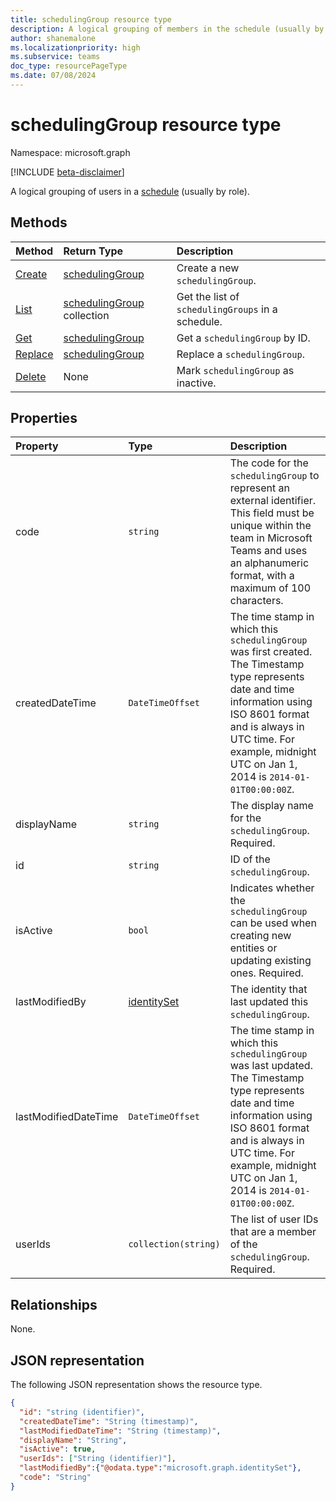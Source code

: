 ```yaml
---
title: schedulingGroup resource type
description: A logical grouping of members in the schedule (usually by role).
author: shanemalone
ms.localizationpriority: high
ms.subservice: teams
doc_type: resourcePageType
ms.date: 07/08/2024
---
```


# schedulingGroup resource type

Namespace: microsoft.graph

[!INCLUDE [beta-disclaimer](../../includes/beta-disclaimer.md)]

A logical grouping of users in a [schedule](schedule.md) (usually by role).

## Methods

| Method                                                             | Return Type                                      | Description                                       |
| :----------------------------------------------------------------- | :----------------------------------------------- | :------------------------------------------------ |
| [Create](../api/schedule-post-schedulinggroups.md) | [schedulingGroup](schedulinggroup.md)            | Create a new `schedulingGroup`.                   |
| [List](../api/schedule-list-schedulinggroups.md)  | [schedulingGroup](schedulinggroup.md) collection | Get the list of `schedulingGroups` in a schedule. |
| [Get](../api/schedulinggroup-get.md)               | [schedulingGroup](schedulinggroup.md)            | Get a `schedulingGroup` by ID.                    |
| [Replace](../api/schedulinggroup-put.md)           | [schedulingGroup](schedulinggroup.md)            | Replace a `schedulingGroup`.                      |
| [Delete](../api/schedulinggroup-delete.md)         | None                                             | Mark `schedulingGroup` as inactive.               |

## Properties

| Property             | Type                          | Description            |
|:---------------------|:------------------------------|:-----------------------|
| code          | `string`                      | The code for the `schedulingGroup` to represent an external identifier. This field must be unique within the team in Microsoft Teams and uses an alphanumeric format, with a maximum of 100 characters. |
| createdDateTime      | `DateTimeOffset`              | The time stamp in which this `schedulingGroup` was first created. The Timestamp type represents date and time information using ISO 8601 format and is always in UTC time. For example, midnight UTC on Jan 1, 2014 is `2014-01-01T00:00:00Z`. |
| displayName          | `string`                      | The display name for the `schedulingGroup`. Required.      |
| id                   | `string`                      | ID of the `schedulingGroup`.  |
| isActive             | `bool`                        | Indicates whether the `schedulingGroup` can be used when creating new entities or updating existing ones. Required.             |
| lastModifiedBy       | [identitySet](identityset.md) | The identity that last updated this `schedulingGroup`. |
| lastModifiedDateTime | `DateTimeOffset`              | The time stamp in which this `schedulingGroup` was last updated. The Timestamp type represents date and time information using ISO 8601 format and is always in UTC time. For example, midnight UTC on Jan 1, 2014 is `2014-01-01T00:00:00Z`.  |
| userIds              | `collection(string)`          | The list of user IDs that are a member of the `schedulingGroup`. Required.   |

## Relationships
None.

## JSON representation

The following JSON representation shows the resource type.

<!-- {
  "blockType": "resource",
  "keyProperty": "id",
  "@odata.type": "microsoft.graph.schedulingGroup",
  "baseType": "microsoft.graph.changeTrackedEntity"
}-->

```json
{
  "id": "string (identifier)",
  "createdDateTime": "String (timestamp)",
  "lastModifiedDateTime": "String (timestamp)",
  "displayName": "String",
  "isActive": true,
  "userIds": ["String (identifier)"],
  "lastModifiedBy":{"@odata.type":"microsoft.graph.identitySet"},
  "code": "String"
}
```

<!-- uuid: 8fcb5dbc-d5aa-4681-8e31-b001d5168d79
2015-10-25 14:57:30 UTC -->

<!--
{
  "type": "#page.annotation",
  "description": "schedulingGroup resource",
  "keywords": "",
  "section": "documentation",
  "tocPath": "",
  "suppressions": []
}
-->
